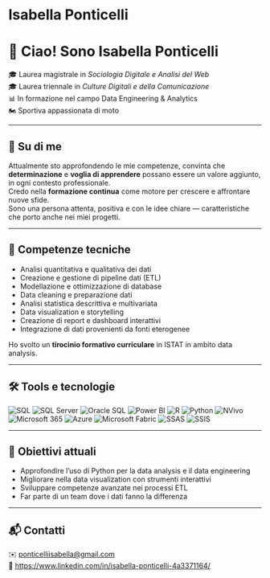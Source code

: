# Isabella Ponticelli
# 👋 Ciao! Sono Isabella Ponticelli

🎓 Laurea magistrale in *Sociologia Digitale e Analisi del Web* <br>
🎓 Laurea triennale in *Culture Digitali e della Comunicazione* <br>
📊 In formazione nel campo Data Engineering & Analytics  <br>
🏍 Sportiva appassionata di moto<br>

---

## 📌 Su di me

Attualmente sto approfondendo le mie competenze, convinta che **determinazione** e **voglia di apprendere** possano essere un valore aggiunto, in ogni contesto professionale.<br>
Credo nella **formazione continua** come motore per crescere e affrontare nuove sfide. <br>
Sono una persona attenta, positiva e con le idee chiare — caratteristiche che porto anche nei miei progetti.

---

## 🧠 Competenze tecniche 

- Analisi quantitativa e qualitativa dei dati
- Creazione e gestione di pipeline dati (ETL)
- Modellazione e ottimizzazione di database
- Data cleaning e preparazione dati
- Analisi statistica descrittiva e multivariata
- Data visualization e storytelling
- Creazione di report e dashboard interattivi
- Integrazione di dati provenienti da fonti eterogenee

Ho svolto un **tirocinio formativo curriculare** in ISTAT in ambito data analysis.

---

## 🛠️ Tools e tecnologie

![SQL](https://img.shields.io/badge/-SQL-4479A1?logo=postgresql&logoColor=white)
![SQL Server](https://img.shields.io/badge/-SQL_Server-CC2927?logo=microsoft&logoColor=white)
![Oracle SQL](https://img.shields.io/badge/-Oracle_SQL-F80000?logo=oracle&logoColor=white)
![Power BI](https://img.shields.io/badge/-Power%20BI-F2C811?logo=powerbi&logoColor=black)
![R](https://img.shields.io/badge/-R-276DC3?logo=r&logoColor=white)
![Python](https://img.shields.io/badge/-Python-3776AB?logo=python&logoColor=white)
![NVivo](https://img.shields.io/badge/-NVivo-00B5D1?logo=qualtrics&logoColor=white)
![Microsoft 365](https://img.shields.io/badge/-Microsoft%20365-D83B01?logo=microsoft&logoColor=white)
![Azure](https://img.shields.io/badge/-Azure-0089D6?logo=microsoftazure&logoColor=white)
![Microsoft Fabric](https://img.shields.io/badge/-Microsoft_Fabric-107C10?logo=microsoft&logoColor=white)
![SSAS](https://img.shields.io/badge/-SSAS-CC2927?logo=microsoftsqlserver&logoColor=white)
![SSIS](https://img.shields.io/badge/-SSIS-CC2927?logo=microsoftsqlserver&logoColor=white)

---

## 🚀 Obiettivi attuali

- Approfondire l’uso di Python per la data analysis e il data engineering
- Migliorare nella data visualization con strumenti interattivi
- Sviluppare competenze avanzate nei processi ETL
- Far parte di un team dove i dati fanno la differenza

---

## 📬 Contatti

✉️ ponticelliisabella@gmail.com <br>
🔗 https://www.linkedin.com/in/isabella-ponticelli-4a3371164/

